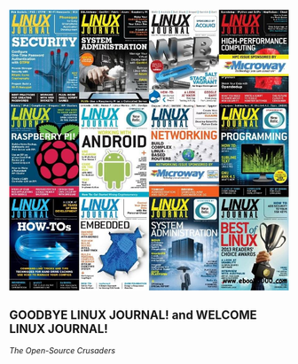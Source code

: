 <p align="center">
  <img src="https://raw.githubusercontent.com/acastroy/linuxjournal/master/img/Linux_Journal_Full-Year-Collection-2013.jpg" alt="2013 LINUX JOURNAL Collection - LINUX JOURNAL Since 1994: The Original Magazine of the Linux Community">
</p>

## GOODBYE LINUX JOURNAL! and WELCOME LINUX JOURNAL!
_The Open-Source Crusaders_
